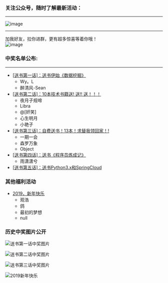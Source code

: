 ### 关注公众号，随时了解最新活动：
<hr>

![image](https://github.com/mmzsblog/blog-mmzsit/blob/master/src/image/gzh.png)
<hr>

加我好友，拉你进群，更有超多惊喜等着你哦！<br>
![image](https://github.com/mmzsblog/blog-mmzsit/blob/master/src/image/mmzsblog.png)



### 中奖名单公布: 
<hr>

- [[送书第一话]：送书伊始《数据挖掘》](https://mp.weixin.qq.com/s?__biz=MzU4NzYwNDAwMg==&mid=2247484557&idx=1&sn=fa436ab955a772884365ede8a5642e52&chksm=fde8cdc0ca9f44d6860a0d66ccccad070d7b0c3c8f393f05c6b4847e90bb318ec56fe31c3649&scene=0#rd)<br>
   - Wy。L
   - 醉清风-Sean
- [[送书第二话]：10本技术书籍送! 送!! 送！！！](https://mp.weixin.qq.com/s?__biz=MzU4NzYwNDAwMg==&mid=2247484557&idx=1&sn=fa436ab955a772884365ede8a5642e52&chksm=fde8cdc0ca9f44d6860a0d66ccccad070d7b0c3c8f393f05c6b4847e90bb318ec56fe31c3649&scene=0#rd)<br>
   - 夜月子规啼
   - Libra
   - @[奸笑]
   - 心生明月
   - 小艳子
- [[送书第三话]：自费送书！13本！求替我领回家！!](https://mp.weixin.qq.com/s?__biz=MzU4NzYwNDAwMg==&mid=2247484854&idx=1&sn=95541a5729952b1205fe3914cd53353d&chksm=fde8ccfbca9f45ed69293a932c98d07d0447e441e69f214563df5312600381446c294f1f7946&scene=0#rd)<br>
   - 一期一会
   - 森罗万象
   - Object
- [[送书第四话]：送书《程序员炼成记》](https://mp.weixin.qq.com/s?__biz=MzU4NzYwNDAwMg==&mid=2247485074&idx=1&sn=1b6264972236f79d1fd9f7d3bc3cad61&chksm=fde8cfdfca9f46c98b1669269e673160650a89f9633dd51fc52c8234398c979e4afb65dc37d2&scene=0#rd)<br>
   - 雨潇潇兮
- [[送书第五话]：送书Python3.x和SpringCloud](https://mp.weixin.qq.com/s?__biz=MzU4NzYwNDAwMg==&mid=2247485344&idx=1&sn=39c658c539647d1c8b48d8879e9fc212&chksm=fde8ceedca9f47fbfb9e559d0100f8c24561bab630c1830d42bedfa0f86f1d80eaed2176d276&scene=0#rd)<br>





### 其他福利活动
- [2019，新年快乐](https://mp.weixin.qq.com/s?__biz=MzU4NzYwNDAwMg==&mid=2247484645&idx=1&sn=f63ad7a3bf3086f56619e2434c349156&chksm=fde8cda8ca9f44bebe0c05d64f0219c05c159454c5684fccb734005ef04e1c988273f5b9f09e&scene=0#rd)<br>
   - 观浩
   - 鸽
   - 最初的梦想
   - null

### 历史中奖图片公开

![送书第一话中奖图片](https://github.com/mmzsblog/blog-mmzsit/blob/master/src/image/winners/1.png)

![送书第二话中奖图片](https://github.com/mmzsblog/blog-mmzsit/blob/master/src/image/winners/2.png)

![送书第三话中奖图片](https://github.com/mmzsblog/blog-mmzsit/blob/master/src/image/winners/3.png)

![2019新年快乐](https://github.com/mmzsblog/blog-mmzsit/blob/master/src/image/winners/Q币.png)

